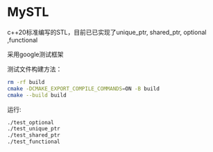 # MySTL

c++20标准编写的STL，目前已已实现了unique_ptr, shared_ptr, optional ,functional

采用google测试框架

测试文件构建方法：

```bash
rm -rf build
cmake -DCMAKE_EXPORT_COMPILE_COMMANDS=ON -B build
cmake --build build
```

运行:

```bash
./test_optional
./test_unique_ptr
./test_shared_ptr
./test_functional

```
